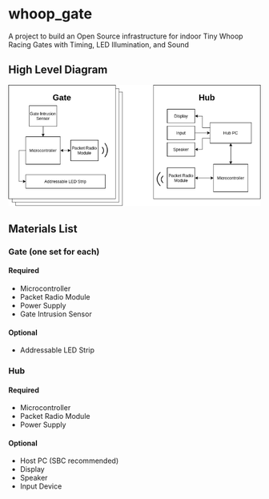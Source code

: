 # whoop_gate
A project to build an Open Source infrastructure for indoor Tiny Whoop Racing Gates with Timing, LED Illumination, and Sound

## High Level Diagram
![High Level Diagram here](docs/high_level_diagram.png?raw=true "High Level Diagram")

## Materials List
### Gate (one set for each)
#### Required
- Microcontroller
- Packet Radio Module
- Power Supply
- Gate Intrusion Sensor
#### Optional
- Addressable LED Strip

### Hub
#### Required
- Microcontroller
- Packet Radio Module
- Power Supply
#### Optional
- Host PC (SBC recommended)
- Display
- Speaker
- Input Device
